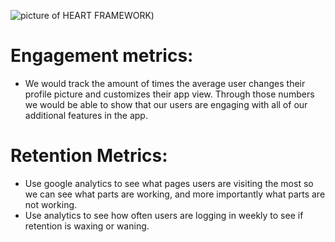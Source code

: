 ![picture of HEART FRAMEWORK]([https://github.com/Xander583/Blockbuster-Battle/blob/main/test/HEART.jpg]))


# Engagement metrics: 
  - We would track the amount of times the average user changes their profile picture and customizes their app view. Through those numbers we would be able to show that our users are engaging with all of our additional features in the app.

# Retention Metrics:
  - Use google analytics to see what pages users are visiting the most so we can see what parts are working, and more importantly what parts are not working.
  - Use analytics to see how often users are logging in weekly to see if retention is waxing or waning.
